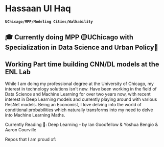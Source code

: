 # Hassaan Ul Haq 
**`UChicago/MPP/Modeling Cities/Walkability`**
## 🎓 Currently doing MPP @UChicago with Specialization in Data Science and Urban Policy🌆
## Working Part time building CNN/DL models at the ENL Lab  

While I am doing my professional degree at the University of Chicago, my interest in technology solutions
isn't new. Have been working in the field of Data Science and Machine Learning for over two years now, 
with recent interest in Deep Learning models and currently playing around with various ResNet models. 
Being an Economist, I love delving into the world of conditional probabilities which naturally transforms
into my need to delve into Machine Learning Maths.

Currently Reading 📕: Deep Learning - by Ian Goodfellow & Yoshua Bengio & Aaron Courville 


Repos that I am proud of: 
